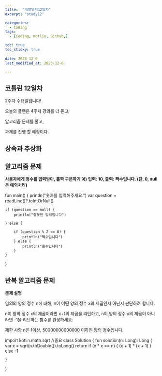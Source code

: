 ```yaml
---
title:  "개발일지12일차" 
excerpt: "study12"

categories:
  - Coding
tags:
  - [Coding, Kotlin, Github,]

toc: true
toc_sticky: true
 
date: 2023-12-6
last_modified_at: 2023-12-6

---
```



## 코틀린 12일차

2주차 수요일입니다!

오늘의 플랜은 4주차 강의를 더 듣고,

알고리즘 문제를 풀고,

과제를 진행 할 예정이다.


## 상속과 추상화


## 알고리즘 문제

**사용자에게 정수를 입력받아, 홀짝 구분하기  예) 입력: 10, 출력: 짝수입니다.  (단, 0, null은 예외처리)**


fun main() {
    println("숫자를 입력해주세요.")
    var question = readLine()?.toIntOrNull()


    if (question == null) {
        println("잘못된 입력입니다")

    } else {

        if (question % 2 == 0) {
            println("짝수입니다")
        } else {
            println("홀수입니다")
        }
    }
}

## 반복 알고리즘 문제


**문제 설명**

임의의 양의 정수 n에 대해, n이 어떤 양의 정수 x의 제곱인지 아닌지 판단하려 합니다.

n이 양의 정수 x의 제곱이라면 x+1의 제곱을 리턴하고, n이 양의 정수 x의 제곱이 아니라면 -1을 리턴하는 함수를 완성하세요.

제한 사항
n은 1이상, 50000000000000 이하인 양의 정수입니다.


import kotlin.math.sqrt
//중요
class Solution {
    fun solution(n: Long): Long {
        var x = sqrt(n.toDouble()).toLong()
       return if (x * x == n) { 
           (x + 1) * (x + 1)
       }   else -1
        
    }
}
